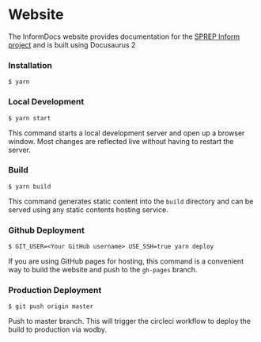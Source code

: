 # Website

The InformDocs website provides documentation for the [SPREP Inform project](https://docs.pacific-data.sprep.org/docs/inform/introduction) and is built using Docusaurus 2

### Installation

```
$ yarn
```

### Local Development

```
$ yarn start
```

This command starts a local development server and open up a browser window. Most changes are reflected live without having to restart the server.

### Build

```
$ yarn build
```

This command generates static content into the `build` directory and can be served using any static contents hosting service.

### Github Deployment

```
$ GIT_USER=<Your GitHub username> USE_SSH=true yarn deploy
```

If you are using GitHub pages for hosting, this command is a convenient way to build the website and push to the `gh-pages` branch.

### Production Deployment

```
$ git push origin master
```

Push to master branch. This will trigger the circleci workflow to deploy the build to production via wodby.
